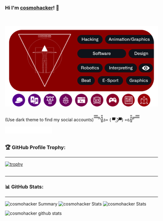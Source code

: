 ### Hi I'm <a href="http://yagizcanyavuz.space/" target="_blank">cosmohacker</a>! 👋

  <br/>
  <br/>
  <img src="https://github.com/cosmohacker/github-components/blob/main/git1.png">
  <br/>
  <br/>
  
  (Use dark theme to find my social accounts)    ̿̿ ̿̿ ̿̿ ̿'̿'\̵͇̿̿\з= ( ▀ ͜͞ʖ▀) =ε/̵͇̿̿/’̿’̿ ̿ ̿̿ ̿̿ ̿̿
  
<a href="https://steamcommunity.com/id/cosmohacker/" target="_blank"><img align="left" alt="steam" width="22px" src="https://github.com/cosmohacker/github-components/blob/main/steam.svg" /></a>
  
<a href="https://github.com/cosmohacker" target="_blank"><img align="left" alt="github" width="22px" src="https://github.com/cosmohacker/github-components/blob/main/github.svg" /></a>
  
<a href="https://www.twitch.tv/cosmohacker" target="_blank"><img align="left" alt="twitch" width="22px" src="https://github.com/cosmohacker/github-components/blob/main/twitch.svg" /></a>
  
<a href="https://www.linkedin.com/in/ya%C4%9F%C4%B1zcan-yevgeny-yavuz-813a7a154" target="_blank"><img align="left" alt="linkedin" width="22px" src="https://github.com/cosmohacker/github-components/blob/main/linkedin.svg" /></a>
  
<a href="https://open.spotify.com/user/217cixzitjjw52l67325r3ypir" target="_blank"><img align="left" alt="spotify" width="22px" src="https://github.com/cosmohacker/github-components/blob/main/spotify.svg" /></a>
  
<a href="https://www.youtube.com/channel/UCJTO_UKw9UDNsjafWBGv08A" target="_blank"><img align="left" alt="youtube" width="22px" src="https://github.com/cosmohacker/github-components/blob/main/youtube.svg" /></a>
    
<a href="https://yagizcanyavuz.wordpress.com/" target="_blank"><img align="left" alt="wordpress" width="22px" src="https://github.com/cosmohacker/github-components/blob/main/wordpress.svg" /></a>
    
    
  
  
  <br/>
  <br/>
  
  ### 🏆 GitHub Profile Trophy:
---
[![trophy](https://github-profile-trophy.vercel.app/?username=cosmohacker&theme=matrix&no-frame=true)](https://github.com/cosmohacker)
  <br/>
  <br/>
  
---
  
### 📊 GitHub Stats:
---

![cosmohacker Summary](https://github-profile-summary-cards.vercel.app/api/cards/profile-details?username=cosmohacker&theme=dracula)
![cosmohacker Stats](https://github-profile-summary-cards.vercel.app/api/cards/repos-per-language?username=cosmohacker&theme=dracula)
![cosmohacker Stats](https://github-profile-summary-cards.vercel.app/api/cards/most-commit-language?username=cosmohacker&theme=dracula)

![cosmohacker github stats](https://github-readme-stats.vercel.app/api?username=cosmohacker&show_icons=true&theme=dark)
